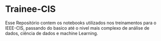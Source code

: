 # Trainee-CIS

Esse Repositório contem os notebooks utilizados nos treinamentos para o IEEE-CIS, passando do basico até o nivel mais complexo de análise de dados, ciência de dados e machine Learning.
